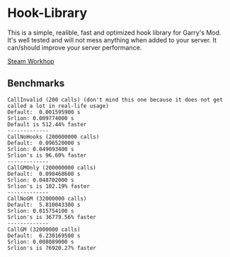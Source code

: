 # Hook-Library
This is a simple, realible, fast and optimized hook library for Garry's Mod.
It's well tested and will not mess anything when added to your server.
It can/should improve your server performance.

[Steam Workhop](https://steamcommunity.com/sharedfiles/filedetails/?id=1907060869)

## Benchmarks

```
CallInvalid (200 calls) (don't mind this one because it does not get called a lot in real-life usage)
Default:  0.001595900 s
Srlion: 0.009774000 s
Default is 512.44% faster
-------------
CallNoHooks (200000000 calls)
Default:  0.096520000 s
Srlion: 0.049093400 s
Srlion's is 96.60% faster
-------------
CallGMOnly (200000000 calls)
Default:  0.098468600 s
Srlion: 0.048702000 s
Srlion's is 102.19% faster
-------------
CallNoGM (32000000 calls)
Default:  5.810043300 s
Srlion: 0.015754100 s
Srlion's is 36779.56% faster
-------------
CallGM (32000000 calls)
Default:  6.230169500 s
Srlion: 0.008089000 s
Srlion's is 76920.27% faster
